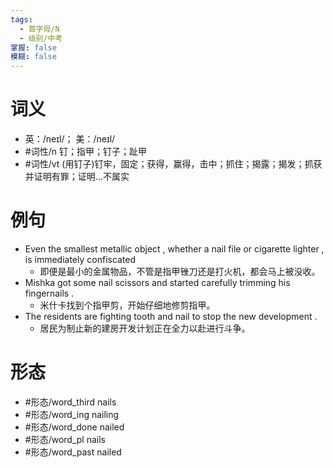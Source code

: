 ```yaml
---
tags:
  - 首字母/N
  - 级别/中考
掌握: false
模糊: false
---
```

# 词义
- 英：/neɪl/； 美：/neɪl/
- #词性/n  钉；指甲；钉子；趾甲
- #词性/vt  (用钉子)钉牢，固定；获得，赢得，击中；抓住；揭露；揭发；抓获并证明有罪；证明…不属实
# 例句
- Even the smallest metallic object , whether a nail file or cigarette lighter , is immediately confiscated
	- 即便是最小的金属物品，不管是指甲锉刀还是打火机，都会马上被没收。
- Mishka got some nail scissors and started carefully trimming his fingernails .
	- 米什卡找到个指甲剪，开始仔细地修剪指甲。
- The residents are fighting tooth and nail to stop the new development .
	- 居民为制止新的建房开发计划正在全力以赴进行斗争。
# 形态
- #形态/word_third nails
- #形态/word_ing nailing
- #形态/word_done nailed
- #形态/word_pl nails
- #形态/word_past nailed
